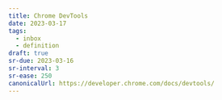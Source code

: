 ```yaml
---
title: Chrome DevTools
date: 2023-03-17
tags:
  - inbox
  - definition
draft: true
sr-due: 2023-03-16
sr-interval: 3
sr-ease: 250
canonicalUrl: https://developer.chrome.com/docs/devtools/
---
```

